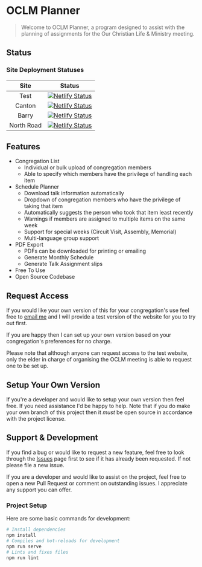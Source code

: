 # OCLM Planner

> Welcome to OCLM Planner, a program designed to assist with the planning of assignments for the Our Christian Life & Ministry meeting.

## Status

### Site Deployment Statuses

|  Site  | Status |
|:------:|:------:|
|    Test    | [![Netlify Status](https://api.netlify.com/api/v1/badges/16fc3682-78d9-4cf6-8774-123ff23ac3a8/deploy-status)](https://app.netlify.com/sites/optimistic-aryabhata-1c388b/deploys) |
|   Canton   | [![Netlify Status](https://api.netlify.com/api/v1/badges/584fa026-9c25-4c14-99c6-78b5b79898f1/deploy-status)](https://app.netlify.com/sites/oclm-planner/deploys) |
|   Barry    | [![Netlify Status](https://api.netlify.com/api/v1/badges/bd2a4417-571b-4cfc-961e-89f4f06789b4/deploy-status)](https://app.netlify.com/sites/quizzical-banach-ac38d7/deploys) |
| North Road | [![Netlify Status](https://api.netlify.com/api/v1/badges/7932ee77-8001-4466-b688-74679448d69c/deploy-status)](https://app.netlify.com/sites/focused-poitras-76c6ef/deploys) |

## Features

* Congregation List
  * Individual or bulk upload of congregation members
  * Able to specify which members have the privilege of handling each item
* Schedule Planner
  * Download talk information automatically
  * Dropdown of congregation members who have the privilege of taking that item
  * Automatically suggests the person who took that item least recently
  * Warnings if members are assigned to multiple items on the same week
  * Support for special weeks (Circuit Visit, Assembly, Memorial)
  * Multi-language group support
* PDF Export
  * PDFs can be downloaded for printing or emailing
  * Generate Monthly Schedule
  * Generate Talk Assignment slips
* Free To Use
* Open Source Codebase

## Request Access

If you would like your own version of this for your congregation's use feel free to [email me](mailto:bensheltonjones@gmail.com) and I will provide a test version of the website for you to try out first.

If you are happy then I can set up your own version based on your congregation's preferences for no charge.

Please note that although anyone can request access to the test website, only the elder in charge of organising the OCLM meeting is able to request one to be set up.

## Setup Your Own Version

If you're a developer and would like to setup your own version then feel free. If you need assistance I'd be happy to help. Note that if you do make your own branch of this project then it _must_ be open source in accordance with the project license.

## Support & Development

If you find a bug or would like to request a new feature, feel free to look through the [Issues](https://github.com/BenShelton/oclm-planner/issues) page first to see if it has already been requested. If not please file a new issue.

If you are a developer and would like to assist on the project, feel free to open a new Pull Request or comment on outstanding issues. I appreciate any support you can offer.

### Project Setup

Here are some basic commands for development:

``` bash
# Install dependencies
npm install
# Compiles and hot-reloads for development
npm run serve
# Lints and fixes files
npm run lint
```
